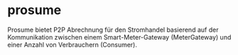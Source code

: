 # prosume
Prosume bietet P2P Abrechnung für den Stromhandel basierend auf der Kommunikation zwischen einem Smart-Meter-Gateway (MeterGateway) und einer Anzahl von Verbrauchern (Consumer).
